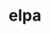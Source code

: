 ---
title: "elpa"
layout: cache
categories: [package, develop]
meta: {"versions": ["2024.03.001"], "compilers": ["gcc@=12.3.0"], "oss": ["ubuntu22.04"], "platforms": ["linux"], "targets": ["x86_64_v3"], "stacks": ["root", "tutorial"], "num_specs": 6, "num_specs_by_stack": {"tutorial": 6, "root": 6}}
spec_details: [{"hash": "knhgs7woefa6deqdeffq3pouu6chzex5", "compiler": "gcc@=12.3.0", "versions": ["2024.03.001"], "os": "ubuntu22.04", "platform": "linux", "target": "x86_64_v3", "variants": ["~autotune", "build_system=autotools", "~cuda", "+mpi", "+openmp", "~rocm"], "stacks": ["tutorial", "root"], "size": "-", "tarball": "https://binaries.spack.io/develop/build_cache/linux-ubuntu22.04-x86_64_v3/gcc-12.3.0/elpa-2024.03.001/linux-ubuntu22.04-x86_64_v3-gcc-12.3.0-elpa-2024.03.001-knhgs7woefa6deqdeffq3pouu6chzex5.spack"}, {"hash": "uworh2siznaungddjxc5tb3uygrwwspw", "compiler": "gcc@=12.3.0", "versions": ["2024.03.001"], "os": "ubuntu22.04", "platform": "linux", "target": "x86_64_v3", "variants": ["~autotune", "build_system=autotools", "~cuda", "+mpi", "+openmp", "~rocm"], "stacks": ["tutorial", "root"], "size": "-", "tarball": "https://binaries.spack.io/develop/build_cache/linux-ubuntu22.04-x86_64_v3/gcc-12.3.0/elpa-2024.03.001/linux-ubuntu22.04-x86_64_v3-gcc-12.3.0-elpa-2024.03.001-uworh2siznaungddjxc5tb3uygrwwspw.spack"}, {"hash": "dsjcun6a54vlllxvm2uhiqvnubahwwpn", "compiler": "gcc@=12.3.0", "versions": ["2024.03.001"], "os": "ubuntu22.04", "platform": "linux", "target": "x86_64_v3", "variants": ["~autotune", "build_system=autotools", "~cuda", "+mpi", "+openmp", "~rocm"], "stacks": ["tutorial", "root"], "size": "-", "tarball": "https://binaries.spack.io/develop/build_cache/linux-ubuntu22.04-x86_64_v3/gcc-12.3.0/elpa-2024.03.001/linux-ubuntu22.04-x86_64_v3-gcc-12.3.0-elpa-2024.03.001-dsjcun6a54vlllxvm2uhiqvnubahwwpn.spack"}, {"hash": "btcdwakazijs645kgfvqn76yyxitbjod", "compiler": "gcc@=12.3.0", "versions": ["2024.03.001"], "os": "ubuntu22.04", "platform": "linux", "target": "x86_64_v3", "variants": ["~autotune", "build_system=autotools", "~cuda", "+mpi", "+openmp", "~rocm"], "stacks": ["tutorial", "root"], "size": "-", "tarball": "https://binaries.spack.io/develop/build_cache/linux-ubuntu22.04-x86_64_v3/gcc-12.3.0/elpa-2024.03.001/linux-ubuntu22.04-x86_64_v3-gcc-12.3.0-elpa-2024.03.001-btcdwakazijs645kgfvqn76yyxitbjod.spack"}, {"hash": "wdptguq42fubsn5w6d7tnn37i37x4xvh", "compiler": "gcc@=12.3.0", "versions": ["2024.03.001"], "os": "ubuntu22.04", "platform": "linux", "target": "x86_64_v3", "variants": ["~autotune", "build_system=autotools", "~cuda", "+mpi", "+openmp", "~rocm"], "stacks": ["tutorial", "root"], "size": "-", "tarball": "https://binaries.spack.io/develop/build_cache/linux-ubuntu22.04-x86_64_v3/gcc-12.3.0/elpa-2024.03.001/linux-ubuntu22.04-x86_64_v3-gcc-12.3.0-elpa-2024.03.001-wdptguq42fubsn5w6d7tnn37i37x4xvh.spack"}, {"hash": "jfvkln3mon5a7dtyy5bjovfjgkxt4akg", "compiler": "gcc@=12.3.0", "versions": ["2024.03.001"], "os": "ubuntu22.04", "platform": "linux", "target": "x86_64_v3", "variants": ["~autotune", "build_system=autotools", "~cuda", "+mpi", "+openmp", "~rocm"], "stacks": ["tutorial", "root"], "size": "-", "tarball": "https://binaries.spack.io/develop/build_cache/linux-ubuntu22.04-x86_64_v3/gcc-12.3.0/elpa-2024.03.001/linux-ubuntu22.04-x86_64_v3-gcc-12.3.0-elpa-2024.03.001-jfvkln3mon5a7dtyy5bjovfjgkxt4akg.spack"}]
---